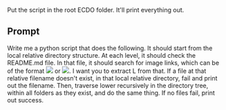 Put the script in the root ECDO folder. It'll print everything out.

## Prompt

Write me a python script that does the following. It should start from the local relative directory structure. At each level, it should check the README.md file. In that file, it should search for image links, which can be of the format ![](L) or ![](L). I want you to extract L from that. If a file at that relative filename doesn't exist, in that local relative directory, fail and print out the filename. Then, traverse lower recursively in the directory tree, within all folders as they exist, and do the same thing. If no files fail, print out success.
